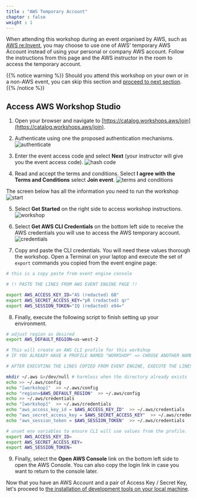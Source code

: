 ```yaml
---
title : "AWS Temporary Account"
chapter : false
weight : 1
---
```


When attending this workshop during an event organised by AWS, such as [AWS re:Invent](https://reinvent.awsevents.com/), you may choose to use one of AWS' temporary AWS Account instead of using your personal or company AWS account.  Follow the instructions from this page and the AWS instructor in the room to access the temporary account.

{{% notice warning %}}
Should you attend this workshop on your own or in a non-AWS event, you can skip this section and [proceed to next section](/10_prerequisites/10_iam_user.html#aws-account).
{{% /notice %}}

## Access AWS Workshop Studio

1. Open your browser and navigate to [https://catalog.workshops.aws/join](https://catalog.workshops.aws/join).

2. Authenticate using one the proposed authentication mechanisms.
![authenticate](/images/10-05-authenticate.png)

3. Enter the event access code and select **Next** (your instructor will give you the event access code).
![hash code](/images/10-05-hashcode.png)

4. Read and accept the terms and conditions. Select **I agree with the Terms and Conditions** select **Join event**.
![terms and conditions](/images/10-05-terms.png)

The screen below has all the information you need to run the workshop
![start](/images/10-05-start.png)

5. Select **Get Started** on the right side to access workshop instructions.
![workshop](/images/10-05-workshop.png)

6. Select **Get AWS CLI Credentials** on the bottom left side to receive the AWS credentials you will use to access the AWS temporary account.
![credentials](/images/10-05-credentials.png)


7. Copy and paste the CLI credentials.  You will need these values thorough the workshop. Open a Terminal on your laptop and execute the set of `export` commands you copied from the event engine page:

```bash
# this is a copy paste from event engine console

# !! PASTE THE LINES FROM AWS EVENT ENGINE PAGE !!

export AWS_ACCESS_KEY_ID="AS (redacted) 6B"
export AWS_SECRET_ACCESS_KEY="pR (redacted) qr"
export AWS_SESSION_TOKEN="IQ (redacted) e94="
```

8. Finally, execute the following script to finish setting up your environment. 

```bash
# adjust region as desired 
export AWS_DEFAULT_REGION=us-west-2

# This will create an AWS CLI profile for this workshop
# IF YOU ALREADY HAVE A PROFILE NAMED "WORKSHOP" => CHOOSE ANOTHER NAME !

# AFTER EXECUTING THE LINES COPIED FROM EVENT ENGINE, EXECUTE THE LINES BELOW

mkdir ~/.aws &>/dev/null # harmless when the directory already exists
echo >> ~/.aws/config
echo "[workshop]"  >> ~/.aws/config
echo "region=$AWS_DEFAULT_REGION"  >> ~/.aws/config
echo >> ~/.aws/credentials
echo "[workshop]"  >> ~/.aws/credentials
echo "aws_access_key_id = $AWS_ACCESS_KEY_ID"  >> ~/.aws/credentials
echo "aws_secret_access_key = $AWS_SECRET_ACCESS_KEY"  >> ~/.aws/credentials
echo "aws_session_token = $AWS_SESSION_TOKEN"  >> ~/.aws/credentials

# unset env variables to ensure CLI will use values from the profile.
export AWS_ACCESS_KEY_ID=
export AWS_SECRET_ACCESS_KEY=
export AWS_SESSION_TOKEN=
```

9. Finally, select the **Open AWS Console** link on the bottom left side to open the AWS Console.  You can also copy the login link in case you want to return to the console later.

Now that you have an AWS Account and a pair of Access Key / Secret Key, let's proceed to [the installation of development tools on your local machine](/10_prerequisites/20_installs.html).